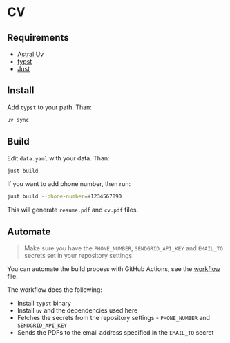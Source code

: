 # CV

## Requirements

- [Astral Uv](https://github.com/astral-sh/uv/releases/latest)
- [typst](https://github.com/typst/typst/releases/latest)
- [Just](https://https://github.com/casey/just/releases/latest)

## Install

Add `typst` to your path. Than:

```bash
uv sync
```

## Build

Edit `data.yaml` with your data. Than:

```bash
just build
```

If you want to add phone number, then run:

```bash
just build --phone-number=+1234567890
```

This will generate `resume.pdf` and `cv.pdf` files.

## Automate

> Make sure you have the `PHONE_NUMBER`, `SENDGRID_API_KEY` and `EMAIL_TO` secrets set in your repository settings.

You can automate the build process with GitHub Actions, see the [workflow](.github/workflows/build-and-send.yml) file.

The workflow does the following:

- Install `typst` binary
- Install `uv` and the dependencies used here
- Fetches the secrets from the repository settings - `PHONE_NUMBER` and `SENDGRID_API_KEY`
- Sends the PDFs to the email address specified in the `EMAIL_TO` secret
